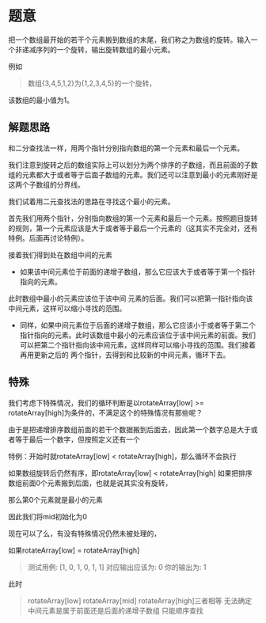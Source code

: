 # 题意

把一个数组最开始的若干个元素搬到数组的末尾，我们称之为数组的旋转。输入一个非递减序列的一个旋转，输出旋转数组的最小元素。

例如

>数组{3,4,5,1,2}为{1,2,3,4,5}的一个旋转，

该数组的最小值为1。

## 解题思路

和二分查找法一样，用两个指针分别指向数组的第一个元素和最后一个元素。

我们注意到旋转之后的数组实际上可以划分为两个排序的子数组，而且前面的子数组的元素都大于或者等于后面子数组的元素。我们还可以注意到最小的元素刚好是这两个子数组的分界线。

我们试着用二元查找法的思路在寻找这个最小的元素。

首先我们用两个指针，分别指向数组的第一个元素和最后一个元素。按照题目旋转的规则，第一个元素应该是大于或者等于最后一个元素的（这其实不完全对，还有特例。后面再讨论特例）。

接着我们得到处在数组中间的元素

- 如果该中间元素位于前面的递增子数组，那么它应该大于或者等于第一个指针指向的元素。

此时数组中最小的元素应该位于该中间 元素的后面。我们可以把第一指针指向该中间元素，这样可以缩小寻找的范围。

- 同样，如果中间元素位于后面的递增子数组，那么它应该小于或者等于第二个指针指向的元素。此时该数组中最小的元素应该位于该中间元素的前面。我们可以把第二个指针指向该中间元素，这样同样可以缩小寻找的范围。我们接着再用更新之后的 两个指针，去得到和比较新的中间元素，循环下去。

## 特殊

我们考虑下特殊情况，我们的循环判断是以rotateArray[low] >= rotateArray[high]为条件的，不满足这个的特殊情况有那些呢？

由于是把递增排序数组前面的若干个数据搬到后面去，因此第一个数字总是大于或者等于最后一个数字，但按照定义还有一个

特例：开始时就rotateArray[low] < rotateArray[high]，那么循环不会执行

如果数组旋转后仍然有序，即rotateArray[low] < rotateArray[high]
如果把排序数组前面0个元素搬到后面，也就是说其实没有旋转，

那么第0个元素就是最小的元素

因此我们将mid初始化为0

现在可以了么，有没有特殊情况仍然未被处理的，

如果rotateArray[low] = rotateArray[high]

> 测试用例: [1, 0, 1, 0, 1, 1]
> 对应输出应该为:
> 0
> 你的输出为:
> 1

此时

> rotateArray[low] rotateArray[mid] rotateArray[high]三者相等
> 无法确定中间元素是属于前面还是后面的递增子数组
> 只能顺序查找